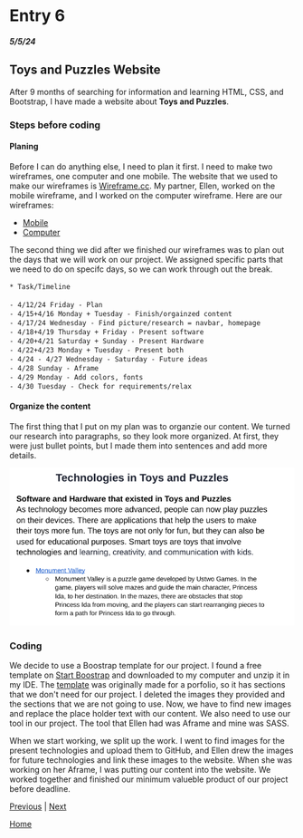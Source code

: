 # Entry 6
##### 5/5/24

## Toys and Puzzles Website
After 9 months of searching for information and learning HTML, CSS, and Bootstrap, I have made a website about **Toys and Puzzles**. 

### Steps before coding 

#### Planing 
Before I can do anything else, I need to plan it first. I need to make two wireframes, one computer and one mobile. The website that we used to make our wireframes is [Wireframe.cc](https://wireframe.cc). My partner, Ellen, worked on the mobile wireframe, and I worked on the computer wireframe. Here are our wireframes:
- [Mobile](https://wireframe.cc/FoHNt8)
- [Computer](https://wireframe.cc/ziMqQp) 

The second thing we did after we finished our wireframes was to plan out the days that we will work on our project. We assigned specific parts that we need to do on specifc days, so we can work through out the break. 

```
* Task/Timeline

- 4/12/24 Friday - Plan
- 4/15+4/16 Monday + Tuesday - Finish/orgainzed content 
- 4/17/24 Wednesday - Find picture/research = navbar, homepage
- 4/18+4/19 Thursday + Friday - Present software
- 4/20+4/21 Saturday + Sunday - Present Hardware 
- 4/22+4/23 Monday + Tuesday - Present both 
- 4/24 - 4/27 Wednesday - Saturday - Future ideas 
- 4/28 Sunday - Aframe 
- 4/29 Monday - Add colors, fonts 
- 4/30 Tuesday - Check for requirements/relax 
```

#### Organize the content 
The first thing that I put on my plan was to organzie our content. We turned our research into paragraphs, so they look more organized. At first, they were just bullet points, but I made them into sentences and add more details. 

![content](image.png)

### Coding 
We decide to use a Boostrap template for our project. I found a free template on [Start Boostrap](https://startbootstrap.com/) and downloaded to my computer and unzip it in my IDE. The [template](https://startbootstrap.com/theme/agency) was originally made for a porfolio, so it has sections that we don't need for our project. I deleted the images they provided and the sections that we are not going to use. Now, we have to find new images and replace the place holder text with our content. We also need to use our tool in our project. The tool that Ellen had was Aframe and mine was SASS. 

When we start working, we split up the work. I went to find images for the present technologies and upload them to GitHub, and Ellen drew the images for future technologies and link these images to the website. When she was working on her Aframe, I was putting our content into the website. We worked together and finished our minimum valueble product of our project before deadline. 



[Previous](entry05.md) | [Next](entry07.md)

[Home](../README.md)